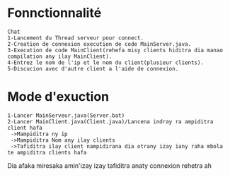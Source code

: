 # Fonnctionnalité
    Chat
    1-Lancement du Thread serveur pour connect.
    2-Creation de connexion execution de code MainServer.java.
    3-Execution de code MainClient(rehefa misy clients hiditra dia manao compilation any ilay MainClient).
    4-Entrez le nom de l'ip et le nom du client(plusieur clients).
    5-Discucion avec d'autre client a l'aide de connexion.

# Mode d'exuction
    1-Lancer MainServeur.java(Server.bat)
    2-Lancer MainClient.java(Client.java)/Lancena indray ra ampiditra client hafa 
     ->Mampiditra ny ip 
     ->Mampiditra Nom any ilay clients
     ->Tafiditra ilay client nampidirana dia otrany izay iany raha mbola te ampiditra clients hafa 
Dia afaka miresaka amin'izay izay tafiditra anaty connexion rehetra ah      

